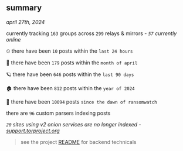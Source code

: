 
## summary
_april 27th, 2024_

currently tracking `163` groups across `299` relays & mirrors - _`57` currently online_

⏲ there have been `10` posts within the `last 24 hours`

🦈 there have been `179` posts within the `month of april`

🪐 there have been `646` posts within the `last 90 days`

🏚 there have been `812` posts within the `year of 2024`

🦕 there have been `10094` posts `since the dawn of ransomwatch`

there are `96` custom parsers indexing posts

_`20` sites using v2 onion services are no longer indexed - [support.torproject.org](https://support.torproject.org/onionservices/v2-deprecation/)_

> see the project [README](https://github.com/joshhighet/ransomwatch#ransomwatch--) for backend technicals
